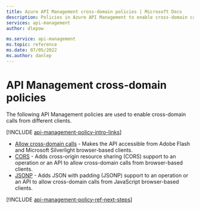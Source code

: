 ```yaml
---
title: Azure API Management cross-domain policies | Microsoft Docs
description: Policies in Azure API Management to enable cross-domain calls from various clients. 
services: api-management
author: dlepow

ms.service: api-management
ms.topic: reference
ms.date: 07/05/2022
ms.author: danlep
---
```

# API Management cross-domain policies
The following API Management policies are used to enable cross-domain calls from different clients. 

[!INCLUDE [api-management-policy-intro-links](../../includes/api-management-policy-intro-links.md)]


- [Allow cross-domain calls](cross-domain-policy.md) - Makes the API accessible from Adobe Flash and Microsoft Silverlight browser-based clients.
- [CORS](cors-policy.md) - Adds cross-origin resource sharing (CORS) support to an operation or an API to allow cross-domain calls from browser-based clients.
- [JSONP](jsonp-policy.md) - Adds JSON with padding (JSONP) support to an operation or an API to allow cross-domain calls from JavaScript browser-based clients.

[!INCLUDE [api-management-policy-ref-next-steps](../../includes/api-management-policy-ref-next-steps.md)]
